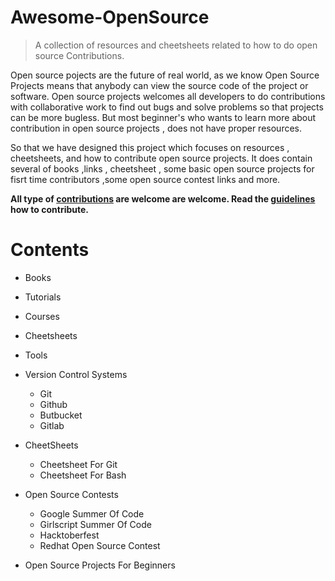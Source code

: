 # Awesome-OpenSource

> A collection of resources and cheetsheets related to how to do open source Contributions.

Open source pojects are the future of real world, as we know Open Source Projects means that anybody can view the source code of the project or software. Open source projects welcomes all developers to do contributions with collaborative work to find out bugs and solve problems so that projects can be more bugless.
But most beginner's who wants to learn more about contribution in open source projects ,  does not have proper resources. 

So that we have designed this project which focuses on resources , cheetsheets, and how to contribute open source projects. It does contain several of books ,links , cheetsheet , some basic open source projects for fisrt time contributors ,some open source contest links and more.

**All type of [contributions](https://github.com/MOSHC/Awesome-OpenSource/CONTRIBUTING.md) are welcome  are welcome. Read the [guidelines](https://github.com/MOSHC/Awesome-OpenSource/CONTRIBUTING.md) how to contribute.**

# **Contents**
  
  * Books
  
  * Tutorials
  
  * Courses
  
  * Cheetsheets
  
  * Tools
  
  * Version Control Systems
    * Git
    * Github
    * Butbucket
    * Gitlab

  * CheetSheets 
    * Cheetsheet For Git
    * Cheetsheet For Bash
  
  * Open Source Contests
    * Google Summer Of Code
    * Girlscript Summer Of Code
    * Hacktoberfest
    * Redhat Open Source Contest

  * Open Source Projects For Beginners
